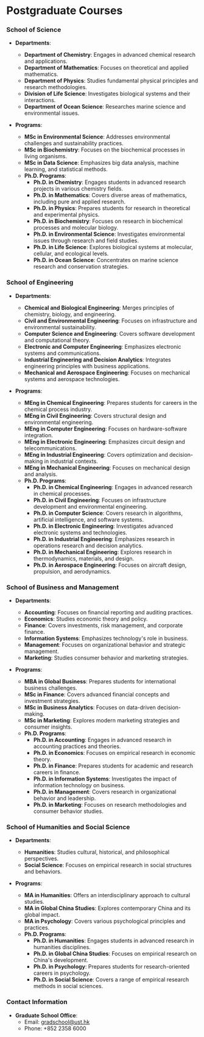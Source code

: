 # Postgraduate Courses

### School of Science
- **Departments**:
    - **Department of Chemistry**: Engages in advanced chemical research and applications.
    - **Department of Mathematics**: Focuses on theoretical and applied mathematics.
    - **Department of Physics**: Studies fundamental physical principles and research methodologies.
    - **Division of Life Science**: Investigates biological systems and their interactions.
    - **Department of Ocean Science**: Researches marine science and environmental issues.

- **Programs**:
    - **MSc in Environmental Science**: Addresses environmental challenges and sustainability practices.
    - **MSc in Biochemistry**: Focuses on the biochemical processes in living organisms.
    - **MSc in Data Science**: Emphasizes big data analysis, machine learning, and statistical methods.
    - **Ph.D. Programs**:
        - **Ph.D. in Chemistry**: Engages students in advanced research projects in various chemistry fields.
        - **Ph.D. in Mathematics**: Covers diverse areas of mathematics, including pure and applied research.
        - **Ph.D. in Physics**: Prepares students for research in theoretical and experimental physics.
        - **Ph.D. in Biochemistry**: Focuses on research in biochemical processes and molecular biology.
        - **Ph.D. in Environmental Science**: Investigates environmental issues through research and field studies.
        - **Ph.D. in Life Science**: Explores biological systems at molecular, cellular, and ecological levels.
        - **Ph.D. in Ocean Science**: Concentrates on marine science research and conservation strategies.

### School of Engineering
- **Departments**:
    - **Chemical and Biological Engineering**: Merges principles of chemistry, biology, and engineering.
    - **Civil and Environmental Engineering**: Focuses on infrastructure and environmental sustainability.
    - **Computer Science and Engineering**: Covers software development and computational theory.
    - **Electronic and Computer Engineering**: Emphasizes electronic systems and communications.
    - **Industrial Engineering and Decision Analytics**: Integrates engineering principles with business applications.
    - **Mechanical and Aerospace Engineering**: Focuses on mechanical systems and aerospace technologies.

- **Programs**:
    - **MEng in Chemical Engineering**: Prepares students for careers in the chemical process industry.
    - **MEng in Civil Engineering**: Covers structural design and environmental engineering.
    - **MEng in Computer Engineering**: Focuses on hardware-software integration.
    - **MEng in Electronic Engineering**: Emphasizes circuit design and telecommunications.
    - **MEng in Industrial Engineering**: Covers optimization and decision-making in industrial contexts.
    - **MEng in Mechanical Engineering**: Focuses on mechanical design and analysis.
    - **Ph.D. Programs**:
        - **Ph.D. in Chemical Engineering**: Engages in advanced research in chemical processes.
        - **Ph.D. in Civil Engineering**: Focuses on infrastructure development and environmental engineering.
        - **Ph.D. in Computer Science**: Covers research in algorithms, artificial intelligence, and software systems.
        - **Ph.D. in Electronic Engineering**: Investigates advanced electronic systems and technologies.
        - **Ph.D. in Industrial Engineering**: Emphasizes research in operations research and decision analytics.
        - **Ph.D. in Mechanical Engineering**: Explores research in thermodynamics, materials, and design.
        - **Ph.D. in Aerospace Engineering**: Focuses on aircraft design, propulsion, and aerodynamics.

### School of Business and Management
- **Departments**:
    - **Accounting**: Focuses on financial reporting and auditing practices.
    - **Economics**: Studies economic theory and policy.
    - **Finance**: Covers investments, risk management, and corporate finance.
    - **Information Systems**: Emphasizes technology's role in business.
    - **Management**: Focuses on organizational behavior and strategic management.
    - **Marketing**: Studies consumer behavior and marketing strategies.

- **Programs**:
    - **MBA in Global Business**: Prepares students for international business challenges.
    - **MSc in Finance**: Covers advanced financial concepts and investment strategies.
    - **MSc in Business Analytics**: Focuses on data-driven decision-making.
    - **MSc in Marketing**: Explores modern marketing strategies and consumer insights.
    - **Ph.D. Programs**:
        - **Ph.D. in Accounting**: Engages in advanced research in accounting practices and theories.
        - **Ph.D. in Economics**: Focuses on empirical research in economic theory.
        - **Ph.D. in Finance**: Prepares students for academic and research careers in finance.
        - **Ph.D. in Information Systems**: Investigates the impact of information technology on business.
        - **Ph.D. in Management**: Covers research in organizational behavior and leadership.
        - **Ph.D. in Marketing**: Focuses on research methodologies and consumer behavior studies.

### School of Humanities and Social Science
- **Departments**:
    - **Humanities**: Studies cultural, historical, and philosophical perspectives.
    - **Social Science**: Focuses on empirical research in social structures and behaviors.

- **Programs**:
    - **MA in Humanities**: Offers an interdisciplinary approach to cultural studies.
    - **MA in Global China Studies**: Explores contemporary China and its global impact.
    - **MA in Psychology**: Covers various psychological principles and practices.
    - **Ph.D. Programs**:
        - **Ph.D. in Humanities**: Engages students in advanced research in humanities disciplines.
        - **Ph.D. in Global China Studies**: Focuses on empirical research on China's development.
        - **Ph.D. in Psychology**: Prepares students for research-oriented careers in psychology.
        - **Ph.D. in Social Science**: Covers a range of empirical research methods in social sciences.

### Contact Information
- **Graduate School Office**:
  - Email: gradschool@ust.hk
  - Phone: +852 2358 6000
